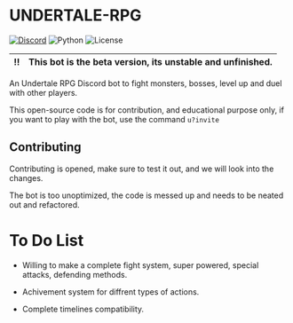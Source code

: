 # UNDERTALE-RPG

[![Discord](https://img.shields.io/discord/817437132397871135?logo=discord&style=for-the-badge)](https://discord.gg/FQYVpuNz4Q)
![Python](https://img.shields.io/badge/Python-3.8-blue?style=for-the-badge)
![License](https://img.shields.io/github/license/theblobscp/undertale-rpg?style=for-the-badge)

| :bangbang: | This bot is the beta version, its unstable and unfinished. |
|:----------:|:-----------------------------------------------------------|

An Undertale RPG Discord bot to fight monsters, bosses, level up and duel with other players.

This open-source code is for contribution, and educational purpose only, if you want to play with the bot, use the command `u?invite`

## Contributing

Contributing is opened, make sure to test it out, and we will look into the changes.

The bot is too unoptimized, the code is messed up and needs to be neated out and refactored. 

# **To Do List**

- Willing to make a complete fight system, super powered, special attacks, defending methods.

- Achivement system for diffrent types of actions.

- Complete timelines compatibility.